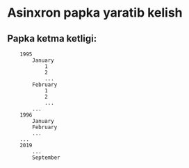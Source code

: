 # Asinxron papka yaratib kelish
## Papka ketma ketligi:

```
    1995
        January
            1
            2
            ...
        February
            1
            2
            ...
        ...
    1996
        January
        February
        ...
    ...
    2019
        ...
        September
```